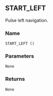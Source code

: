 ## START\_LEFT

Pulse left navigation.


### Name

`START_LEFT ()`


### Parameters

`None`


### Returns

`None`